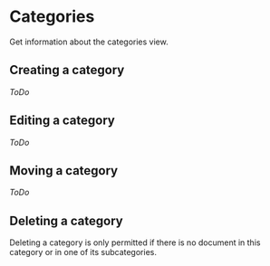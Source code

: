 # Categories

Get information about the categories view.

## Creating a category

*ToDo*

## Editing a category

*ToDo*

## Moving a category

*ToDo*

## Deleting a category

Deleting a category is only permitted if there is no document in this category or in one of its subcategories.